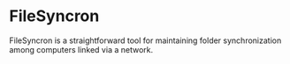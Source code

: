 # FileSyncron
FileSyncron is a straightforward tool for maintaining folder synchronization among computers linked via a network.
